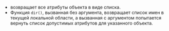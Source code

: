 - возвращает все атрибуты объекта в виде списка.
- Функция `dir()`, вызванная без аргумента, возвращает список имен в текущей локальной области, а вызванная с аргументом попытается вернуть список допустимых атрибутов для указанного объекта.
